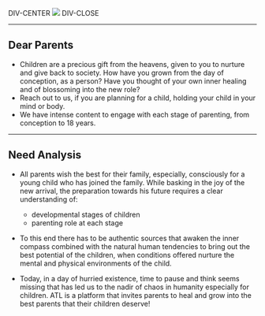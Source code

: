DIV-CENTER
<img class="img-fluid" src="%cdn%vidya-parenting.jpg" />
DIV-CLOSE

---

## Dear Parents

* Children are a precious gift from the heavens, given to you to nurture and give back to society. How have you grown from the day of conception, as a person? Have you thought of your own inner healing and of blossoming into the new role?
* Reach out to us, if you are planning for a child, holding your child in your mind or body.
* We have intense content to engage with each stage of parenting, from conception to 18 years.

---

## Need Analysis

* All parents wish the best for their family, especially, consciously for a young child who has joined the family. While basking in the joy of the new arrival, the preparation towards his future requires a clear understanding of:

  * developmental stages of children
  * parenting role at each stage

* To this end there has to be authentic sources that awaken the inner compass combined with the natural human tendencies to bring out the best potential of the children, when conditions offered nurture the mental and physical environments of the child.
* Today, in a day of hurried existence, time to pause and think seems missing that has led us to the nadir of chaos in humanity especially for children. ATL is a platform that invites parents to heal and grow into the best parents that their children deserve!
